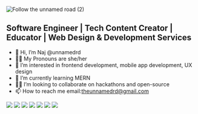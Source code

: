 
![Follow the unnamed road (2)](https://user-images.githubusercontent.com/93551062/168747902-40f90e34-2bae-41eb-a411-4717a7541ae1.jpg)

## Software Engineer | Tech Content Creator | Educator | Web Design & Development Services

- 👋 Hi, I’m Naj @unnamedrd
- 👩🏽 My Pronouns are she/her
- 👀 I’m interested in frontend development, mobile app development, UX design
- 🌱 I’m currently learning MERN
- 💪🏽 I’m looking to collaborate on hackathons and open-source
- 📫 How to reach me email:theunnamedrd@gmail.com

<!---
unnamedrd/unnamedrd is a ✨ special ✨ repository because its `README.md` (this file) appears on your GitHub profile.
You can click the Preview link to take a look at your changes.
--->


<img src="https://img.shields.io/badge/HTML5-E34F26?style=for-the-badge&logo=html5&logoColor=white"/> <img src="	https://img.shields.io/badge/CSS3-1572B6?style=for-the-badge&logo=css3&logoColor=white"/>  <img src="https://img.shields.io/badge/JavaScript-323330?style=for-the-badge&logo=javascript&logoColor=F7DF1E"/>  <img src="https://img.shields.io/badge/Node.js-43853D?style=for-the-badge&logo=node.js&logoColor=white"/> <img src="https://img.shields.io/badge/Vue.js-35495E?style=for-the-badge&logo=vue.js&logoColor=4FC08D"/> <img src="https://img.shields.io/badge/jQuery-0769AD?style=for-the-badge&logo=jquery&logoColor=white"/> <img src="https://img.shields.io/badge/Bootstrap-563D7C?style=for-the-badge&logo=bootstrap&logoColor=white"/>
